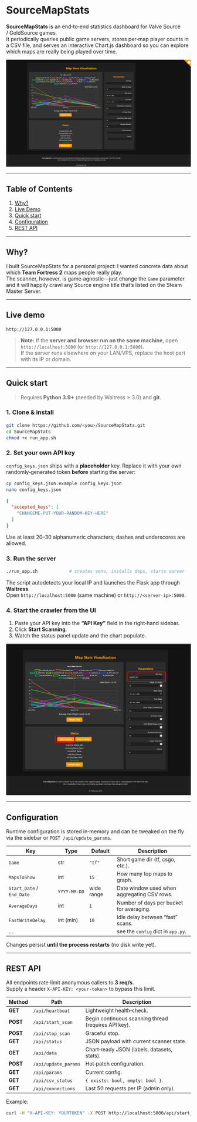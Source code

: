# SourceMapStats

**SourceMapStats** is an end‑to‑end statistics dashboard for Valve Source / GoldSource games.  
It periodically queries public game servers, stores per‑map player counts in a CSV file, and serves an interactive Chart.js dashboard so you can explore which maps are really being played over time.

![screenshot](docs/example.png) <!--‑‑ add your own screenshot -->

---

## Table of Contents
1. [Why?](#why)
2. [Live Demo](#live-demo)
3. [Quick start](#quick-start)
4. [Configuration](#configuration)
5. [REST API](#rest-api)

---

## Why?

I built SourceMapStats for a personal project: I wanted concrete data about which **Team Fortress 2** maps people really play.  
The scanner, however, is game‑agnostic—just change the `Game` parameter and it will happily crawl any Source engine title that’s listed on the Steam Master Server.

---

## Live demo

```
http://127.0.0.1:5000
```

> **Note:** If the **server and browser run on the same machine**, open  
> `http://localhost:5000` (or `http://127.0.0.1:5000`).  
> If the server runs elsewhere on your LAN/VPS, replace the host part with its IP or domain.

---

## Quick start

> Requires **Python 3.9+** (needed by Waitress ≥ 3.0) and **git**.

### 1. Clone & install

```bash
git clone https://github.com/<you>/SourceMapStats.git
cd SourceMapStats
chmod +x run_app.sh
```

### 2. **Set your own API key**

`config_keys.json` ships with a **placeholder** key. Replace it with your own randomly‑generated token **before** starting the server:

```bash
cp config_keys.json.example config_keys.json
nano config_keys.json
```

```json
{
  "accepted_keys": [
    "CHANGEME‑PUT‑YOUR‑RANDOM‑KEY‑HERE"
  ]
}
```

Use at least 20–30 alphanumeric characters; dashes and underscores are allowed.

### 3. Run the server

```bash
./run_app.sh            # creates venv, installs deps, starts server
```

The script autodetects your local IP and launches the Flask app through **Waitress**.  
Open `http://localhost:5000` (same machine) or `http://<server‑ip>:5000`.

### 4. Start the crawler from the UI

1. Paste your API key into the **“API Key”** field in the right‑hand sidebar.  
2. Click **Start Scanning**.  
3. Watch the status panel update and the chart populate.

![Start scanning button](docs/Start.png) <!-- optional screenshot -->

---

## Configuration

Runtime configuration is stored in‑memory and can be tweaked on the fly via the sidebar or `POST /api/update_params`.

| Key | Type | Default | Description |
|-----|------|---------|-------------|
| `Game` | str | `"tf"` | Short game dir (tf, csgo, etc.). |
| `MapsToShow` | int | `15` | How many top maps to graph. |
| `Start_Date` / `End_Date` | `YYYY‑MM‑DD` | wide range | Date window used when aggregating CSV rows. |
| `AverageDays` | int | `1` | Number of days per bucket for averaging. |
| `FastWriteDelay` | int (min) | `10` | Idle delay between “fast” scans. |
| … | | | see the `config` dict in `app.py`. |

Changes persist **until the process restarts** (no disk write yet).

---

## REST API

All endpoints rate‑limit anonymous callers to **3 req/s**.  
Supply a header `X‑API‑KEY: <your‑token>` to bypass this limit.

| Method | Path | Description |
|--------|------|-------------|
| **GET** | `/api/heartbeat` | Lightweight health‑check. |
| **POST** | `/api/start_scan` | Begin continuous scanning thread (requires API key). |
| **POST** | `/api/stop_scan` | Graceful stop. |
| **GET** | `/api/status` | JSON payload with current scanner state. |
| **GET** | `/api/data` | Chart‑ready JSON (labels, datasets, stats). |
| **POST** | `/api/update_params` | Hot‑patch configuration. |
| **GET** | `/api/params` | Current config. |
| **GET** | `/api/csv_status` | `{ exists: bool, empty: bool }`. |
| **GET** | `/api/connections` | Last 50 requests per IP (admin only). |

Example:

```bash
curl -H "X-API-KEY: YOURTOKEN" -X POST http://localhost:5000/api/start_scan
```
